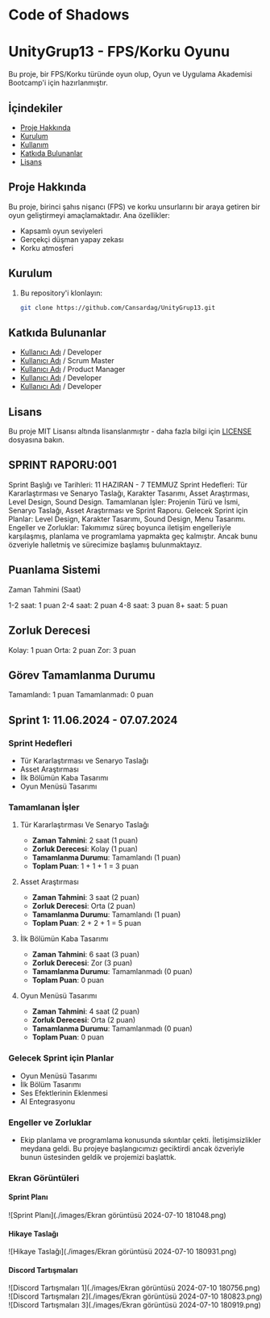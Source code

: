 # Code of Shadows

# UnityGrup13 - FPS/Korku Oyunu
Bu proje, bir FPS/Korku türünde oyun olup, Oyun ve Uygulama Akademisi Bootcamp'i için hazırlanmıştır.

## İçindekiler
- [Proje Hakkında](#proje-hakkında)
- [Kurulum](#kurulum)
- [Kullanım](#kullanım)
- [Katkıda Bulunanlar](#katkıda-bulunanlar)
- [Lisans](#lisans)


## Proje Hakkında
Bu proje, birinci şahıs nişancı (FPS) ve korku unsurlarını bir araya getiren bir oyun geliştirmeyi amaçlamaktadır. 
Ana özellikler:
- Kapsamlı oyun seviyeleri
- Gerçekçi düşman yapay zekası
- Korku atmosferi

## Kurulum
1. Bu repository'i klonlayın:
   ```bash
   git clone https://github.com/Cansardag/UnityGrup13.git


## Katkıda Bulunanlar
- [Kullanıcı Adı](https://github.com/berkaytrkn) / Developer
- [Kullanıcı Adı](https://github.com/Cansardag) / Scrum Master
- [Kullanıcı Adı](https://github.com/Duyguru) / Product Manager
- [Kullanıcı Adı](https://github.com/dogadongel) / Developer
- [Kullanıcı Adı](https://github.com/reinhpash) / Developer



## Lisans
Bu proje MIT Lisansı altında lisanslanmıştır - daha fazla bilgi için [LICENSE](LICENSE) dosyasına bakın.



## SPRINT RAPORU:001

Sprint Başlığı ve Tarihleri: 11 HAZIRAN - 7 TEMMUZ
Sprint Hedefleri: Tür Kararlaştırması ve Senaryo Taslağı, Karakter Tasarımı, Asset Araştırması, Level Design, Sound Design.
Tamamlanan İşler: Projenin Türü ve İsmi, Senaryo Taslağı, Asset Araştırması ve Sprint Raporu.
Gelecek Sprint için Planlar: Level Design, Karakter Tasarımı, Sound Design, Menu Tasarımı.
Engeller ve Zorluklar: Takımımız süreç boyunca iletişim engelleriyle karşılaşmış, planlama ve programlama yapmakta geç kalmıştır. Ancak bunu özveriyle halletmiş ve sürecimize başlamış bulunmaktayız.

## Puanlama Sistemi

Zaman Tahmini (Saat)

1-2 saat: 1 puan
2-4 saat: 2 puan
4-8 saat: 3 puan
8+ saat: 5 puan

## Zorluk Derecesi

Kolay: 1 puan
Orta: 2 puan
Zor: 3 puan

## Görev Tamamlanma Durumu

Tamamlandı: 1 puan
Tamamlanmadı: 0 puan

## Sprint 1: 11.06.2024 - 07.07.2024

### Sprint Hedefleri
- Tür Kararlaştırması ve Senaryo Taslağı
- Asset Araştırması
- İlk Bölümün Kaba Tasarımı
- Oyun Menüsü Tasarımı

### Tamamlanan İşler
1. Tür Kararlaştırması Ve Senaryo Taslağı
   - **Zaman Tahmini**: 2 saat (1 puan)
   - **Zorluk Derecesi**: Kolay (1 puan)
   - **Tamamlanma Durumu**: Tamamlandı (1 puan)
   - **Toplam Puan**: 1 + 1 + 1 = 3 puan

2. Asset Araştırması
   - **Zaman Tahmini**: 3 saat (2 puan)
   - **Zorluk Derecesi**: Orta (2 puan)
   - **Tamamlanma Durumu**: Tamamlandı (1 puan)
   - **Toplam Puan**: 2 + 2 + 1 = 5 puan

3. İlk Bölümün Kaba Tasarımı
   - **Zaman Tahmini**: 6 saat (3 puan)
   - **Zorluk Derecesi**: Zor (3 puan)
   - **Tamamlanma Durumu**: Tamamlanmadı (0 puan)
   - **Toplam Puan**: 0 puan

3. Oyun Menüsü Tasarımı
   - **Zaman Tahmini**: 4 saat (2 puan)
   - **Zorluk Derecesi**: Orta (2 puan)
   - **Tamamlanma Durumu**: Tamamlanmadı (0 puan)
   - **Toplam Puan**: 0 puan

### Gelecek Sprint için Planlar
- Oyun Menüsü Tasarımı
- İlk Bölüm Tasarımı
- Ses Efektlerinin Eklenmesi
- AI Entegrasyonu

### Engeller ve Zorluklar
- Ekip planlama ve programlama konusunda sıkıntılar çekti. İletişimsizlikler meydana geldi. Bu projeye başlangıcımızı geciktirdi ancak özveriyle bunun üstesinden geldik ve projemizi başlattık.


### Ekran Görüntüleri
#### Sprint Planı
![Sprint Planı](./images/Ekran görüntüsü 2024-07-10 181048.png)

#### Hikaye Taslağı
![Hikaye Taslağı](./images/Ekran görüntüsü 2024-07-10 180931.png)

#### Discord Tartışmaları
![Discord Tartışmaları 1](./images/Ekran görüntüsü 2024-07-10 180756.png)
![Discord Tartışmaları 2](./images/Ekran görüntüsü 2024-07-10 180823.png)
![Discord Tartışmaları 3](./images/Ekran görüntüsü 2024-07-10 180919.png)
